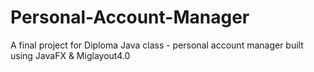 # Personal-Account-Manager
A final project for Diploma Java class - personal account manager built using JavaFX &amp; Miglayout4.0
